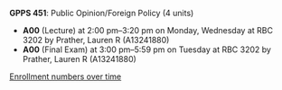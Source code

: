 **GPPS 451**: Public Opinion/Foreign Policy (4 units)

- **A00** (Lecture) at 2:00 pm–3:20 pm on Monday, Wednesday at RBC 3202 by Prather, Lauren R (A13241880)
- **A00** (Final Exam) at 3:00 pm–5:59 pm on Tuesday at RBC 3202 by Prather, Lauren R (A13241880)

[Enrollment numbers over time](./GPPS451.tsv)
